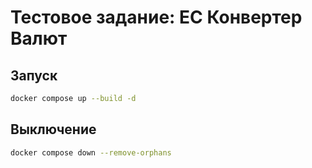 # Тестовое задание: EC Конвертер Валют

## Запуск
```bash
docker compose up --build -d 
```

## Выключение
```bash
docker compose down --remove-orphans
```